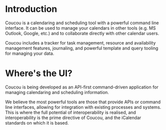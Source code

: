# Introduction

Coucou is a calendaring and scheduling tool with a powerful command line interface. It can be used
to manage your calendars in other tools (e.g. MS Outlook, Google, etc.) and to collaborate directly
with other calendar users.

Coucou includes a tracker for task management, resource and availability management features,
journaling, and powerful template and query tooling for managing your data.

# Where's the UI?

Coucou is being developed as an API-first command-driven application for managing calendaring and
scheduling information. 

We believe the most powerful tools are those that provide APIs or command line interfaces, allowing
for integration with existing processes and systems. This is where the full potential of interoperability
is realised, and interoperability is the prime directive of Coucou, and the iCalendar standards on which it
is based.
